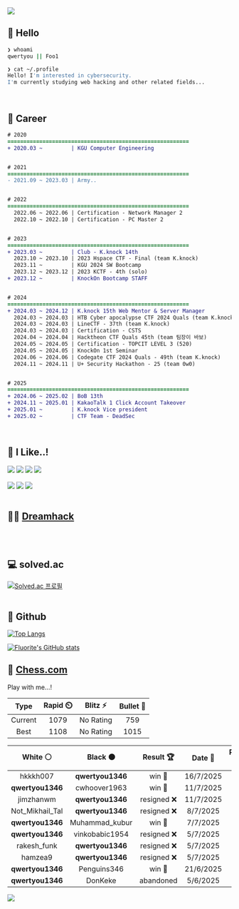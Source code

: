 <div align=left>
  <img src="https://capsule-render.vercel.app/api?type=waving&height=300&color=00f0e0&text=•⩊•" />
<br>

## 👋 Hello
```zsh
❯ whoami
qwertyou || Foo1

❯ cat ~/.profile
Hello! I'm interested in cybersecurity.
I'm currently studying web hacking and other related fields...
```
<br>
  
## 🌱 Career
```diff
# 2020
=========================================================
+ 2020.03 ~         | KGU Computer Engineering


# 2021
=========================================================
- 2021.09 ~ 2023.03 | Army..


# 2022
=========================================================
  2022.06 ~ 2022.06 | Certification - Network Manager 2
  2022.10 ~ 2022.10 | Certification - PC Master 2


# 2023
=========================================================
+ 2023.03 ~         | Club - K.knock 14th
  2023.10 ~ 2023.10 | 2023 Hspace CTF - Final (team K.knock)
  2023.11 ~         | KGU 2024 SW Bootcamp
  2023.12 ~ 2023.12 | 2023 KCTF - 4th (solo)
+ 2023.12 ~         | KnockOn Bootcamp STAFF


# 2024
=========================================================
+ 2024.03 ~ 2024.12 | K.knock 15th Web Mentor & Server Manager
  2024.03 ~ 2024.03 | HTB Cyber apocalypse CTF 2024 Quals (team K.knock)
  2024.03 ~ 2024.03 | LineCTF - 37th (team K.knock)
  2024.03 ~ 2024.03 | Certification - CSTS
  2024.04 ~ 2024.04 | Hacktheon CTF Quals 45th (team 팀장이 바보)
  2024.05 ~ 2024.05 | Certification - TOPCIT LEVEL 3 (520)
  2024.05 ~ 2024.05 | KnockOn 1st Seminar
  2024.06 ~ 2024.06 | Codegate CTF 2024 Quals - 49th (team K.knock)
  2024.11 ~ 2024.11 | U+ Security Hackathon - 25 (team 0w0)


# 2025
=========================================================
+ 2024.06 ~ 2025.02 | BoB 13th
+ 2024.11 ~ 2025.01 | KakaoTalk 1 Click Account Takeover
+ 2025.01 ~         | K.knock Vice president
+ 2025.02 ~         | CTF Team - DeadSec
```
<br>

## 🔨 I Like..!
<img src="https://img.shields.io/badge/Java-ED8B00?style=for-the-badge&logo=openjdk&logoColor=white">
<img src="https://img.shields.io/badge/python-3776AB?style=for-the-badge&logo=python&logoColor=white">
<img src="https://img.shields.io/badge/PHP-777BB4?style=for-the-badge&logo=php&logoColor=white">
<img src="https://img.shields.io/badge/Node.js-43853D?style=for-the-badge&logo=node.js&logoColor=white">
<br><br>
<img src="https://img.shields.io/badge/linux-FCC624?style=for-the-badge&logo=linux&logoColor=black"> 
<img src="https://img.shields.io/badge/docker-%230db7ed.svg?style=for-the-badge&logo=docker&logoColor=white">
<img src="https://img.shields.io/badge/GIT-E44C30?style=for-the-badge&logo=git&logoColor=white">
<br><br>

## 👨‍💻 [Dreamhack](https://dreamhack.io/users/40186)
<br><br>


## 💻 solved.ac
[![Solved.ac
프로필](http://mazassumnida.wtf/api/v2/generate_badge?boj=qwertyou)](https://solved.ac/qwertyou)
<br><br>

## 🚀 Github
[![Top Langs](https://github-readme-stats.vercel.app/api/top-langs/?username=qw3rtyou&layout=compact)](https://github.com/qw3rtyou/github-readme-stats)

[![Fluorite's GitHub stats](https://github-readme-stats.vercel.app/api?username=qw3rtyou)](https://github.com/anuraghazra/github-readme-stats)

## 🏁 [Chess.com](https://www.chess.com/)
Play with me...!
<!--START_SECTION:chessStats-->
<!-- Automatically generated with https://github.com/Balastrong/chess-stats-action -->

| Type | Rapid ⏲️ | Blitz ⚡ | Bullet 🔫 |
|:---:|:---:|:---:|:---:|
| Current | 1079 | No Rating | 759 |
| Best | 1108 | No Rating | 1015 |

| White ⚪ | Black ⚫ | Result 🏆 | Date 📅 | Position 🗺️ | Type 🕕 |
|:---:|:---:|:---:|:---:|:---:|:---:|
| hkkkh007 | **qwertyou1346** | win 🥇 | 16/7/2025 | <a href="http://www.ee.unb.ca/cgi-bin/tervo/fen.pl?select=8/5p1p/8/8/4k3/4n3/PP3p2/2K5 w - - 0 45">Link</a> | Rapid |
| **qwertyou1346** | cwhoover1963 | win 🥇 | 11/7/2025 | <a href="http://www.ee.unb.ca/cgi-bin/tervo/fen.pl?select=4r2k/3RP1pp/pp6/1p6/8/P7/P1P3PP/5K2 b - - 0 29">Link</a> | Rapid |
| jimzhanwm | **qwertyou1346** | resigned ❌ | 11/7/2025 | <a href="http://www.ee.unb.ca/cgi-bin/tervo/fen.pl?select=r4rk1/p1p1Rppp/1p6/2bP4/2Bn2n1/P1NP4/1PP2PPP/R1BQ2K1 b - - 0 12">Link</a> | Rapid |
| Not_Mikhail_Tal | **qwertyou1346** | resigned ❌ | 8/7/2025 | <a href="http://www.ee.unb.ca/cgi-bin/tervo/fen.pl?select=2q2rk1/4Rp1p/1p3Qp1/p1pB4/5P1P/P2P2P1/1PP5/6K1 b - - 2 31">Link</a> | Rapid |
| **qwertyou1346** | Muhammad_kubur | win 🥇 | 7/7/2025 | <a href="http://www.ee.unb.ca/cgi-bin/tervo/fen.pl?select=r1q3k1/p1bQRpp1/2P4p/6n1/2N5/2P3P1/PP3PKP/8 b - - 3 26">Link</a> | Rapid |
| **qwertyou1346** | vinkobabic1954 | resigned ❌ | 5/7/2025 | <a href="http://www.ee.unb.ca/cgi-bin/tervo/fen.pl?select=r4rk1/1pp3pp/p1n5/4p3/3pP2b/1P1P2qP/PBP4K/5RQ1 w - - 0 23">Link</a> | Rapid |
| rakesh_funk | **qwertyou1346** | resigned ❌ | 5/7/2025 | <a href="http://www.ee.unb.ca/cgi-bin/tervo/fen.pl?select=r1b2rk1/pppp2pp/8/b3P3/B7/1QP1BN2/Pq3PPP/RN2R1K1 b - - 4 15">Link</a> | Rapid |
| hamzea9 | **qwertyou1346** | resigned ❌ | 5/7/2025 | <a href="http://www.ee.unb.ca/cgi-bin/tervo/fen.pl?select=3Q1b1r/R4pp1/k1p3p1/q5P1/5p2/2N2N2/PPP2P2/2K5 b - - 0 24">Link</a> | Rapid |
| **qwertyou1346** | Penguins346 | win 🥇 | 21/6/2025 | <a href="http://www.ee.unb.ca/cgi-bin/tervo/fen.pl?select=8/1p1r1p1k/p1b2Qpp/8/8/7P/PPP2PP1/4R1K1 b - - 0 27">Link</a> | Rapid |
| **qwertyou1346** | DonKeke | abandoned  | 5/6/2025 | <a href="http://www.ee.unb.ca/cgi-bin/tervo/fen.pl?select=4nk2/1p2R1pp/p2nr3/3K4/8/8/6PP/8 w - - 0 38">Link</a> | Rapid |

<!--END_SECTION:chessStats-->


<img src="https://capsule-render.vercel.app/api?type=waving&color=00f0e0&height=150&section=footer" />
</div>


